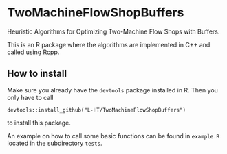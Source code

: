 # TwoMachineFlowShopBuffers

Heuristic Algorithms for Optimizing Two-Machine Flow Shops with Buffers.

This is an R package where the algorithms are implemented in C++ and called using Rcpp.

## How to install

Make sure you already have the `devtools` package installed in R. Then you only have to call
```
devtools::install_github("L-HT/TwoMachineFlowShopBuffers")
```
to install this package.

An example on how to call some basic functions can be found in `example.R` located in the subdirectory `tests`.
